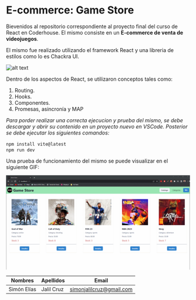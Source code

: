 # E-commerce: Game Store

Bievenidos al repositorio correspondiente al proyecto final del curso de React en Coderhouse. El mismo consiste en un **E-commerce de venta de videojuegos**.

El mismo fue realizado utilizando el framework React y una libreria de estilos como lo es Chackra UI.

![alt text](https://blog.dastasoft.com/assets/posts/preview/chakraui-react.webp)

Dentro de los aspectos de React, se utilizaron conceptos tales como: 
1. Routing. 
2. Hooks.
3. Componentes.
5. Promesas, asincronía y MAP

_Para porder realizar una correcta ejecucion y prueba del mismo, se debe descargar y abrir su contenido en un proyecto nuevo en VSCode. Posterior se debe ejecutar los siguientes comandos:_

```
npm install vite@latest
npm run dev
```

Una prueba de funcionamiento del mismo se puede visualizar en el siguiente GIF:

![alt text](./GameStore-React.gif)

|Nombres|Apellidos|Email|
|---|---|---|
|Simón Elías|Jalil Cruz|simonjalilcruz@gmail.com|